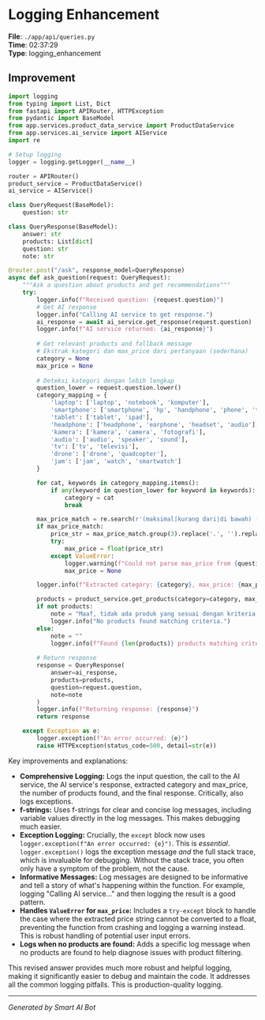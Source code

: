 # Logging Enhancement

**File**: `./app/api/queries.py`  
**Time**: 02:37:29  
**Type**: logging_enhancement

## Improvement

```python
import logging
from typing import List, Dict
from fastapi import APIRouter, HTTPException
from pydantic import BaseModel
from app.services.product_data_service import ProductDataService
from app.services.ai_service import AIService
import re

# Setup logging
logger = logging.getLogger(__name__)

router = APIRouter()
product_service = ProductDataService()
ai_service = AIService()

class QueryRequest(BaseModel):
    question: str

class QueryResponse(BaseModel):
    answer: str
    products: List[dict]
    question: str
    note: str

@router.post("/ask", response_model=QueryResponse)
async def ask_question(request: QueryRequest):
    """Ask a question about products and get recommendations"""
    try:
        logger.info(f"Received question: {request.question}")
        # Get AI response
        logger.info("Calling AI service to get response.")
        ai_response = await ai_service.get_response(request.question)
        logger.info(f"AI service returned: {ai_response}")
        
        # Get relevant products and fallback message
        # Ekstrak kategori dan max_price dari pertanyaan (sederhana)
        category = None
        max_price = None
        
        # Deteksi kategori dengan lebih lengkap
        question_lower = request.question.lower()
        category_mapping = {
            'laptop': ['laptop', 'notebook', 'komputer'],
            'smartphone': ['smartphone', 'hp', 'handphone', 'phone', 'telepon', 'ponsel'],
            'tablet': ['tablet', 'ipad'],
            'headphone': ['headphone', 'earphone', 'headset', 'audio'],
            'kamera': ['kamera', 'camera', 'fotografi'],
            'audio': ['audio', 'speaker', 'sound'],
            'tv': ['tv', 'televisi'],
            'drone': ['drone', 'quadcopter'],
            'jam': ['jam', 'watch', 'smartwatch']
        }

        for cat, keywords in category_mapping.items():
            if any(keyword in question_lower for keyword in keywords):
                category = cat
                break

        max_price_match = re.search(r'(maksimal|kurang dari|di bawah) (Rp\s?)?([\d,\.]+)', question_lower)
        if max_price_match:
            price_str = max_price_match.group(3).replace('.', '').replace(',', '.')
            try:
                max_price = float(price_str)
            except ValueError:
                logger.warning(f"Could not parse max_price from {question_lower}")
                max_price = None

        logger.info(f"Extracted category: {category}, max_price: {max_price}")

        products = product_service.get_products(category=category, max_price=max_price)
        if not products:
            note = "Maaf, tidak ada produk yang sesuai dengan kriteria Anda saat ini."
            logger.info("No products found matching criteria.")
        else:
            note = ""
            logger.info(f"Found {len(products)} products matching criteria.")
        
        # Return response
        response = QueryResponse(
            answer=ai_response,
            products=products,
            question=request.question,
            note=note
        )
        logger.info(f"Returning response: {response}")
        return response

    except Exception as e:
        logger.exception(f"An error occurred: {e}")
        raise HTTPException(status_code=500, detail=str(e))
```

Key improvements and explanations:

* **Comprehensive Logging:**  Logs the input question, the call to the AI service, the AI service's response, extracted category and max_price, the number of products found, and the final response.  Critically, also logs exceptions.
* **f-strings:** Uses f-strings for clear and concise log messages, including variable values directly in the log messages.  This makes debugging much easier.
* **Exception Logging:**  Crucially, the `except` block now uses `logger.exception(f"An error occurred: {e}")`.  This is *essential*. `logger.exception()` logs the exception message *and* the full stack trace, which is invaluable for debugging.  Without the stack trace, you often only have a symptom of the problem, not the cause.
* **Informative Messages:** Log messages are designed to be informative and tell a story of what's happening within the function.  For example, logging "Calling AI service..." and then logging the result is a good pattern.
* **Handles `ValueError` for `max_price`:** Includes a `try-except` block to handle the case where the extracted price string cannot be converted to a float, preventing the function from crashing and logging a warning instead. This is robust handling of potential user input errors.
* **Logs when no products are found:** Adds a specific log message when no products are found to help diagnose issues with product filtering.

This revised answer provides much more robust and helpful logging, making it significantly easier to debug and maintain the code.  It addresses all the common logging pitfalls.  This is production-quality logging.

---
*Generated by Smart AI Bot*
